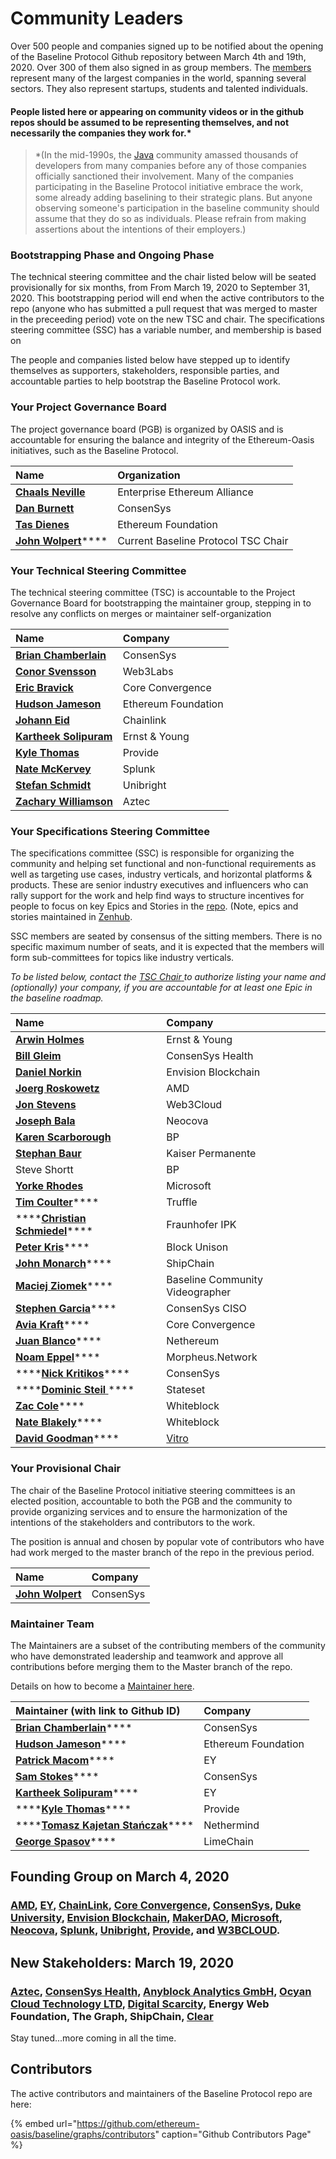 # Community Leaders

Over 500 people and companies signed up to be notified about the opening of the Baseline Protocol Github repository between March 4th and 19th, 2020. Over 300 of them also signed in as group members. The [members](https://lists.oasis-open-projects.org/g/baseline/directory) represent many of the largest companies in the world, spanning several sectors. They also represent startups, students and talented individuals.

#### People listed here or appearing on community videos or in the github repos should be assumed to be representing themselves, and not necessarily the companies they work for.\*

> \*\(In the mid-1990s, the [Java](https://en.wikipedia.org/wiki/Java_%28programming_language%29) community amassed thousands of developers from many companies before any of those companies officially sanctioned their involvement.  Many of the companies participating in the Baseline Protocol initiative embrace the work, some already adding baselining to their strategic plans. But anyone observing someone's participation in the baseline community should assume that they do so as individuals. Please refrain from making assertions about the intentions of their employers.\)

### Bootstrapping Phase and Ongoing Phase

The technical steering committee and the chair listed below will be seated provisionally for six months, from From March 19, 2020 to September 31, 2020. This bootstrapping period will end when the active contributors to the repo \(anyone who has submitted a pull request that was merged to master in the preceeding period\) vote on the new TSC and chair. The specifications steering committee \(SSC\) has a variable number, and membership is based on

The people and companies listed below have stepped up to identify themselves as supporters, stakeholders, responsible parties, and accountable parties to help bootstrap the Baseline Protocol work.

### Your Project Governance Board

The project governance board \(PGB\) is organized by OASIS and is accountable for ensuring the balance and integrity of the Ethereum-Oasis initiatives, such as the Baseline Protocol.

| Name | Organization |
| :--- | :--- |
| [**Chaals Neville**](https://www.linkedin.com/in/chaals/) | Enterprise Ethereum Alliance |
| [**Dan Burnett**](https://www.linkedin.com/in/daburnett/) | ConsenSys |
| [**Tas Dienes**](https://www.linkedin.com/in/tasdienes/) | Ethereum Foundation |
| [**John Wolpert**](https://linkedin.com/in/johnwolpert)\*\*\*\* | Current Baseline Protocol TSC Chair |

### Your Technical Steering Committee

The technical steering committee \(TSC\) is accountable to the Project Governance Board for bootstrapping the maintainer group, stepping in to resolve any conflicts on merges or maintainer self-organization

| Name | Company |
| :--- | :--- |
| [**Brian Chamberlain**](https://www.linkedin.com/in/blchamberlain/) | ConsenSys |
| [**Conor Svensson**](https://www.linkedin.com/in/conor10/) | Web3Labs |
| [**Eric Bravick**](https://www.linkedin.com/in/ebravick/) | Core Convergence |
| [**Hudson Jameson**](https://www.linkedin.com/in/hudsonjameson/) | Ethereum Foundation |
| [**Johann Eid**](https://www.linkedin.com/in/johanneid/) | Chainlink |
| [**Kartheek Solipuram**](https://www.linkedin.com/in/kartheek-solipuram-62970a8/) | Ernst & Young |
| [**Kyle Thomas**](https://www.linkedin.com/in/kylebthomas/) | Provide |
| [**Nate McKervey**](https://www.linkedin.com/in/mckervey/) | Splunk |
| [**Stefan Schmidt**](https://www.linkedin.com/in/stefschmidt/) | Unibright |
| [**Zachary Williamson**](https://www.linkedin.com/in/zachary-williamson-b02b0192/) | Aztec |

### Your Specifications Steering Committee

The specifications committee \(SSC\) is responsible for organizing the community and helping set functional and non-functional requirements as well as targeting use cases, industry verticals, and horizontal platforms & products. These are senior industry executives and influencers who can rally support for the work and help find ways to structure incentives for people to focus on key Epics and Stories in the [repo](https://github.com/ethereum-oasis/baseline). \(Note, epics and stories maintained in [Zenhub](https://github.com/ethereum-oasis/baseline#workspaces/baseline-5e713dc4f555144d9d6d17f6/board?repos=239590893).

SSC members are seated by consensus of the sitting members. There is no specific maximum number of seats, and it is expected that the members will form sub-committees for topics like industry verticals. 

_To be listed below, contact the_ [_TSC Chair_ ](community-leaders.md#your-provisional-chair)_to authorize listing your name and \(optionally\) your company, if you are accountable for at least one Epic in the baseline roadmap._ 

| Name | Company |
| :--- | :--- |
| [**Arwin Holmes**](https://www.linkedin.com/in/arwinholmes/) | Ernst & Young |
| [**Bill Gleim**](https://www.linkedin.com/in/williamgleim/) | ConsenSys Health |
| [**Daniel Norkin**](https://www.linkedin.com/in/danielnorkin/) | Envision Blockchain |
| [**Joerg Roskowetz**](https://www.linkedin.com/in/joergroskowetz/) | AMD |
| [**Jon Stevens**](https://www.linkedin.com/in/lookfirst/) | Web3Cloud |
| [**Joseph Bala**](https://www.linkedin.com/in/josephbala/) | Neocova |
| [**Karen Scarborough**](https://www.linkedin.com/in/karenscarbrough/) | BP |
| [**Stephan Baur**](https://www.linkedin.com/in/stephanbaur/) | Kaiser Permanente |
| Steve Shortt | BP |
| [**Yorke Rhodes**](https://www.linkedin.com/in/yorkerhodes/) | Microsoft |
| [**Tim Coulter**](https://www.linkedin.com/in/timothyjcoulter/)\*\*\*\* | Truffle |
| \*\*\*\*[**Christian Schmiedel**](https://www.linkedin.com/in/christian-schmiedel-0363b0a5/)\*\*\*\* | Fraunhofer IPK |
| [**Peter Kris**](Https://linkedin.com/in/peter-kris-a7274054)\*\*\*\* | Block Unison |
| [**John Monarch**](https://www.linkedin.com/in/johnmonarch/)\*\*\*\* | ShipChain |
| [**Maciej Ziomek**](https://twitter.com/cryptoisland)\*\*\*\* | Baseline Community Videographer |
| [**Stephen Garcia**](https://www.linkedin.com/in/stephengarciainfosec/)\*\*\*\* | ConsenSys CISO |
| [**Avia Kraft**](https://www.linkedin.com/in/aviakraft/)\*\*\*\* | Core Convergence |
| [**Juan Blanco**](https://www.linkedin.com/in/juanfranblanco/)\*\*\*\* | Nethereum |
| [**Noam Eppel**](https://www.linkedin.com/in/noameppel/)\*\*\*\* | Morpheus.Network |
| \*\*\*\*[**Nick Kritikos**](https://www.linkedin.com/in/kritikos40/)\*\*\*\* | ConsenSys |
| \*\*\*\*[**Dominic Steil** ](https://www.linkedin.com/in/dominic-steil-b6092553/)\*\*\*\* | Stateset |
| [**Zac Cole**](https://www.linkedin.com/in/zak-cole/)\*\*\*\* | Whiteblock |
| [**Nate Blakely**](https://www.linkedin.com/in/nathaniel-blakely/)\*\*\*\* | Whiteblock |
| [**David Goodman**](https://www.linkedin.com/in/dh6oodman/)\*\*\*\* | [Vitro](https://vitro.io/) |

### Your Provisional Chair

The chair of the Baseline Protocol initiative steering committees is an elected position, accountable to both the PGB and the community to provide organizing services and to ensure the harmonization of the intentions of the stakeholders and contributors to the work.

The position is annual and chosen by popular vote of contributors who have had work merged to the master branch of the repo in the previous period.

| Name | Company |
| :--- | :--- |
| [**John Wolpert**](https://www.linkedin.com/in/johnwolpert/) | ConsenSys |

### Maintainer Team

The Maintainers are a subset of the contributing members of the community who have demonstrated leadership and teamwork and approve all contributions before merging them to the Master branch of the repo.

Details on how to become a [Maintainer here](members.md).

| Maintainer \(with link to Github ID\) | Company |
| :--- | :--- |
| [**Brian Chamberlain**](https://github.com/breakpointer)\*\*\*\* | ConsenSys |
| [**Hudson Jameson**](https://github.com/souptacular)\*\*\*\* | Ethereum Foundation |
| [**Patrick Macom**](https://github.com/pmacom)\*\*\*\* | EY |
| [**Sam Stokes**](https://github.com/bitwiseguy)\*\*\*\* | ConsenSys |
| [**Kartheek Solipuram**](https://github.com/skarred14)\*\*\*\* | EY |
| \*\*\*\*[**Kyle Thomas**](https://github.com/kthomas)\*\*\*\* | Provide |
| \*\*\*\*[**Tomasz Kajetan Stańczak**](https://www.linkedin.com/in/tomaszkajetanstanczak/)\*\*\*\* | Nethermind |
| [**George Spasov**](https://www.linkedin.com/in/george-spasov/)\*\*\*\* | LimeChain |

## Founding Group on March 4, 2020

### [**AMD**](https://www.amd.com/en/technologies/blockchain)**,** [**EY**](https://blockchain.ey.com/)**,** [**ChainLink**](https://chain.link/)**,** [**Core Convergence**](https://www.coreconvergence.us/)**,** [**ConsenSys**](https://consensys.net/)**,** [**Duke University**](https://pratt.duke.edu/)**,** [**Envision Blockchain**](https://envisionblockchain.com/)**,** [**MakerDAO**](https://makerdao.com/en/)**,** [**Microsoft**](http://www.microsoft.com/)**,** [**Neocova**](https://neocova.com/)**,** [**Splunk**](https://www.splunk.com/)**,** [**Unibright**](https://unibright.io/)**,** [**Provide**](https://provide.services/)**, and** [**W3BCLOUD**](https://www.w3bcloud.com/)**.**

## New Stakeholders: March 19, 2020

### [**Aztec**](https://www.aztecprotocol.com/)**,**  [**ConsenSys Health**](https://consensyshealth.com)**,**  [**Anyblock Analytics GmbH**](https://anyblockanalytics.com)**,**  [**Ocyan Cloud Technology LTD**](https://ocyan.com)**,**  [**Digital Scarcity**](http://digitalscarcity.io/)**,** Energy Web Foundation, The Graph, ShipChain, [Clear](https://www.clearx.io/)

Stay tuned...more coming in all the time.

## Contributors

The active contributors and maintainers of the Baseline Protocol repo are here:

{% embed url="https://github.com/ethereum-oasis/baseline/graphs/contributors" caption="Github Contributors Page" %}



